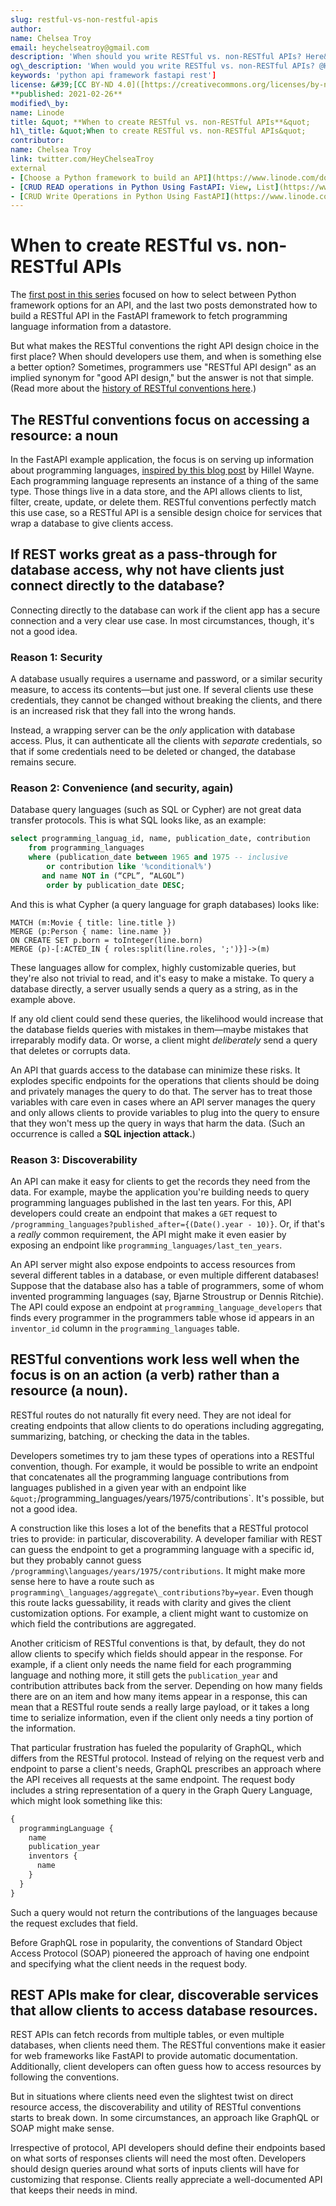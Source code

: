 ```yaml
---
slug: restful-vs-non-restful-apis
author:
name: Chelsea Troy
email: heychelseatroy@gmail.com
description: 'When should you write RESTful vs. non-RESTful APIs? Here&#39;s how to choose.'
og\_description: 'When would you write RESTful vs. non-RESTful APIs? @HeyChelseaTroy explains how to choose.'
keywords: 'python api framework fastapi rest']
license: &#39;[CC BY-ND 4.0]([https://creativecommons.org/licenses/by-nd/4.0](https://creativecommons.org/licenses/by-nd/4.0))&#39;
**published: 2021-02-26**
modified\_by:
name: Linode
title: &quot; **When to create RESTful vs. non-RESTful APIs**&quot;
h1\_title: &quot;When to create RESTful vs. non-RESTful APIs&quot;
contributor:
name: Chelsea Troy
link: twitter.com/HeyChelseaTroy
external
- [Choose a Python framework to build an API](https://www.linode.com/docs/guides/development/python/choosing-python-api-framework)
- [CRUD READ operations in Python Using FastAPI: View, List](https://www.linode.com/docs/guides/development/python/read-requests-rest-fastapi)
- [CRUD Write Operations in Python Using FastAPI](https://www.linode.com/docs/guides/development/python/write-requests-rest-fastapi)
---
```


# When to create RESTful vs. non-RESTful APIs

The [first post in this series](https://www.linode.com/docs/guides/development/python/choosing-python-api-framework) focused on how to select between Python framework options for an API, and the last two posts demonstrated how to build a RESTful API in the FastAPI framework to fetch programming language information from a datastore.

But what makes the RESTful conventions the right API design choice in the first place? When should developers use them, and when is something else a better option? Sometimes, programmers use &quot;RESTful API design&quot; as an implied synonym for &quot;good API design,&quot; but the answer is not that simple. (Read more about the [history of RESTful conventions here](https://chelseatroy.com/2018/08/10/api-design-part-2-the-arrival-of-rest/).)

## The RESTful conventions focus on accessing a resource: a noun

In the FastAPI example application, the focus is on serving up information about programming languages, [inspired by this blog post](https://www.hillelwayne.com/post/influential-dead-languages/) by Hillel Wayne. Each programming language represents an instance of a thing of the same type. Those things live in a data store, and the API allows clients to list, filter, create, update, or delete them. RESTful conventions perfectly match this use case, so a RESTful API is a sensible design choice for services that wrap a database to give clients access.

## If REST works great as a pass-through for database access, why not have clients just connect directly to the database?

Connecting directly to the database can work if the client app has a secure connection and a very clear use case. In most circumstances, though, it&#39;s not a good idea.

### **Reason 1: Security**

A database usually requires a username and password, or a similar security measure, to access its contents—but just one. If several clients use these credentials, they cannot be changed without breaking the clients, and there is an increased risk that they fall into the wrong hands.

Instead, a wrapping server can be the _only_ application with database access. Plus, it can authenticate all the clients with _separate_ credentials, so that if some credentials need to be deleted or changed, the database remains secure.

### Reason 2: Convenience (and security, again)

Database query languages (such as SQL or Cypher) are not great data transfer protocols. This is what SQL looks like, as an example:

```SQL
select programming_languag_id, name, publication_date, contribution
    from programming_languages
    where (publication_date between 1965 and 1975 -- inclusive
        or contribution like '%conditional%')
	   and name NOT in (“CPL”, “ALGOL”)
        order by publication_date DESC;
```

And this is what Cypher (a query language for graph databases) looks like:

```cypher
MATCH (m:Movie { title: line.title })
MERGE (p:Person { name: line.name })
ON CREATE SET p.born = toInteger(line.born)
MERGE (p)-[:ACTED_IN { roles:split(line.roles, ';')}]->(m)
```

These languages allow for complex, highly customizable queries, but they&#39;re also not trivial to read, and it&#39;s easy to make a mistake. To query a database directly, a server usually sends a query as a string, as in the example above.

If any old client could send these queries, the likelihood would increase that the database fields queries with mistakes in them—maybe mistakes that irreparably modify data. Or worse, a client might _deliberately_ send a query that deletes or corrupts data.

An API that guards access to the database can minimize these risks. It explodes specific endpoints for the operations that clients should be doing and privately manages the query to do that. The server has to treat those variables with care even in cases where an API server manages the query and only allows clients to provide variables to plug into the query to ensure that they won&#39;t mess up the query in ways that harm the data. (Such an occurrence is called a **SQL injection attack.**)

### Reason 3: Discoverability

An API can make it easy for clients to get the records they need from the data. For example, maybe the application you&#39;re building needs to query programming languages published in the last ten years. For this, API developers could create an endpoint that makes a `GET` request to `/programming_languages?published_after={(Date().year - 10)}`. Or, if that&#39;s a _really_ common requirement, the API might make it even easier by exposing an endpoint like `programming_languages/last_ten_years`.

An API server might also expose endpoints to access resources from several different tables in a database, or even multiple different databases! Suppose that the database also has a table of programmers, some of whom invented programming languages (say, Bjarne Stroustrup or Dennis Ritchie). The API could expose an endpoint at `programming_language_developers` that finds every programmer in the programmers table whose id appears in an `inventor_id` column in the `programming_languages` table.

## RESTful conventions work less well when the focus is on an action (a verb) rather than a resource (a noun).

RESTful routes do not naturally fit every need. They are not ideal for creating endpoints that allow clients to do operations including aggregating, summarizing, batching, or checking the data in the tables.

Developers sometimes try to jam these types of operations into a RESTful convention, though. For example, it would be possible to write an endpoint that concatenates all the programming language contributions from languages published in a given year with an endpoint like `&quot;`/programming_languages/years/1975/contributions`. It&#39;s possible, but not a good idea.

A construction like this loses a lot of the benefits that a RESTful protocol tries to provide: in particular, discoverability. A developer familiar with REST can guess the endpoint to get a programming language with a specific id, but they probably cannot guess `/programming\languages/years/1975/contributions`. It might make more sense here to have a route such as `programming\_languages/aggregate\_contributions?by=year`. Even though this route lacks guessability, it reads with clarity and gives the client customization options. For example, a client might want to customize on which field the contributions are aggregated.

Another criticism of RESTful conventions is that, by default, they do not allow clients to specify which fields should appear in the response. For example, if a client only needs the name field for each programming language and nothing more, it still gets the `publication_year` and contribution attributes back from the server. Depending on how many fields there are on an item and how many items appear in a response, this can mean that a RESTful route sends a really large payload, or it takes a long time to serialize information, even if the client only needs a tiny portion of the information.

That particular frustration has fueled the popularity of GraphQL, which differs from the RESTful protocol. Instead of relying on the request verb and endpoint to parse a client&#39;s needs, GraphQL prescribes an approach where the API receives all requests at the same endpoint. The request body includes a string representation of a query in the Graph Query Language, which might look something like this:

```GraphQL
{
  programmingLanguage {
    name
    publication_year
    inventors {
      name
    }
  }
}
```

Such a query would not return the contributions of the languages because the request excludes that field.

Before GraphQL rose in popularity, the conventions of Standard Object Access Protocol (SOAP) pioneered the approach of having one endpoint and specifying what the client needs in the request body.

## REST APIs make for clear, discoverable services that allow clients to access database resources.

REST APIs can fetch records from multiple tables, or even multiple databases, when clients need them. The RESTful conventions make it easier for web frameworks like FastAPI to provide automatic documentation. Additionally, client developers can often guess how to access resources by following the conventions.

But in situations where clients need even the slightest twist on direct resource access, the discoverability and utility of RESTful conventions starts to break down. In some circumstances, an approach like GraphQL or SOAP might make sense.

Irrespective of protocol, API developers should define their endpoints based on what sorts of responses clients will need the most often. Developers should design queries around what sorts of inputs clients will have for customizing that response. Clients really appreciate a well-documented API that keeps their needs in mind.
